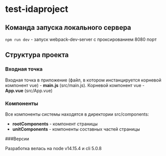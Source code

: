 # test-idaproject

## Команда запуска локального сервера

`npm run dev` - запуск webpack-dev-server с проксированием 8080 порт

## Структура проекта
### Входная точка
Входная точка в приложение (файл, в котором инстанцируется корневой компонент vue) - **main.js** (src/main.js).
Корневой компонент vue - **App.vue** (src/App.vue)

### Компоненты
Все компоненты системы находятся в директории src/components:
- **rootComponents** - компонент страницы
- **unitComponents** - компоненты составных частей страницы

###Версии

Разработка велась на node v14.15.4 и cli 5.0.8



